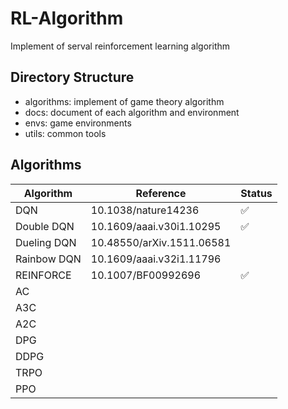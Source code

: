 # RL-Algorithm
Implement of serval reinforcement learning algorithm

## Directory Structure

- algorithms: implement of game theory algorithm
- docs: document of each algorithm and environment
- envs: game environments
- utils: common tools

## Algorithms



| Algorithm   | Reference                 | Status             |
| ----------- | ------------------------- | ------------------ |
| DQN         | 10.1038/nature14236       | :white_check_mark: |
| Double DQN  | 10.1609/aaai.v30i1.10295  | :white_check_mark: |
| Dueling DQN | 10.48550/arXiv.1511.06581 |                    |
| Rainbow DQN | 10.1609/aaai.v32i1.11796  |                    |
| REINFORCE   | 10.1007/BF00992696        | :white_check_mark: |
| AC          |                           |                    |
| A3C         |                           |                    |
| A2C         |                           |                    |
| DPG         |                           |                    |
| DDPG        |                           |                    |
| TRPO        |                           |                    |
| PPO         |                           |                    |


